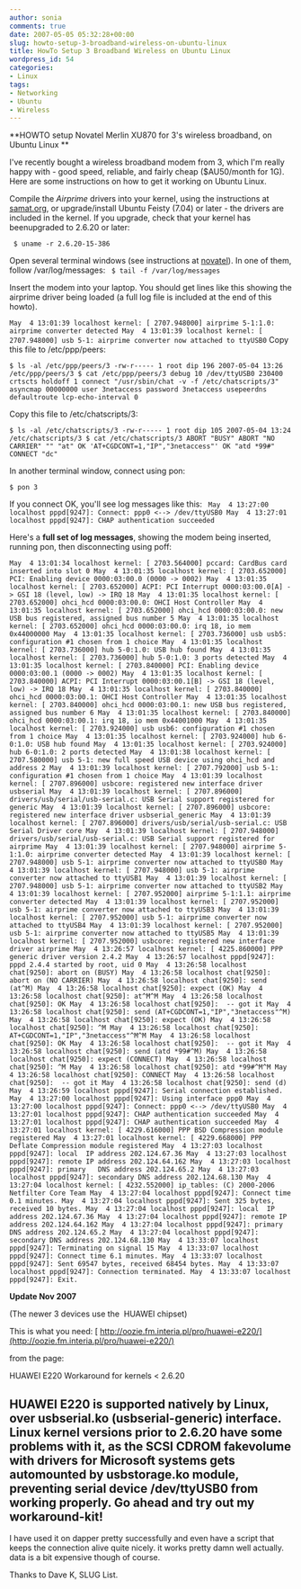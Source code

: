 ```yaml
---
author: sonia
comments: true
date: 2007-05-05 05:32:28+00:00
slug: howto-setup-3-broadband-wireless-on-ubuntu-linux
title: HowTo Setup 3 Broadband Wireless on Ubuntu Linux
wordpress_id: 54
categories:
- Linux
tags:
- Networking
- Ubuntu
- Wireless
---
```


**HOWTO setup Novatel Merlin XU870 for 3's wireless broadband, on Ubuntu Linux
**

I've recently bought a wireless broadband modem from 3, which I'm really happy with - good speed, reliable, and fairly cheap ($AU50/month for 1G). Here are some instructions on how to get it working on Ubuntu Linux.

Compile the _Airprime_ drivers into your kernel, using the instructions at [samat.org](http://samat.org/weblog/20070127-high-speed-cellular-wireless-modems-in-ubuntu-linux-6-10.html), or upgrade/install Ubuntu Feisty (7.04) or later - the drivers are included in the kernel. If you upgrade, check that your kernel has beenupgraded to 2.6.20 or later:
<!-- more -->
` $ uname -r
2.6.20-15-386`

Open several terminal windows (see instructions at [novatel](http://www.novatelwireless.com/support/merlin-xu870-linux.html)). In one of them, follow /var/log/messages:
`
$ tail -f /var/log/messages`

Insert the modem into your laptop. You should get lines like this showing the airprime driver being loaded (a full log file is included at the end of this howto).

`May  4 13:01:39 localhost kernel: [ 2707.948000] airprime 5-1:1.0: airprime converter detected
May  4 13:01:39 localhost kernel: [ 2707.948000] usb 5-1: airprime converter now attached to ttyUSB0`
Copy this file to /etc/ppp/peers:

`$ ls -al /etc/ppp/peers/3
-rw-r----- 1 root dip 196 2007-05-04 13:26 /etc/ppp/peers/3
$ cat /etc/ppp/peers/3
debug 10
/dev/ttyUSB0 230400
crtscts
holdoff 1
connect "/usr/sbin/chat -v -f /etc/chatscripts/3"
asyncmap 00000000
user 3netaccess
password 3netaccess
usepeerdns
defaultroute
lcp-echo-interval 0`

Copy this file to /etc/chatscripts/3:

`$ ls -al /etc/chatscripts/3
-rw-r----- 1 root dip 105 2007-05-04 13:24 /etc/chatscripts/3
$ cat /etc/chatscripts/3
ABORT "BUSY"
ABORT "NO CARRIER"
"" "at"
OK 'AT+CGDCONT=1,"IP","3netaccess"'
OK "atd *99#"
CONNECT "dc"`

In another terminal window, connect using pon:

`$ pon 3`

If you connect OK, you'll see log messages like this:
`
May  4 13:27:00 localhost pppd[9247]: Connect: ppp0 <--> /dev/ttyUSB0
May  4 13:27:01 localhost pppd[9247]: CHAP authentication succeeded`

Here's a **full set of log messages**, showing the modem being inserted, running pon, then disconnecting using poff:

`May  4 13:01:34 localhost kernel: [ 2703.564000] pccard: CardBus card inserted into slot 0
May  4 13:01:35 localhost kernel: [ 2703.652000] PCI: Enabling device 0000:03:00.0 (0000 -> 0002)
May  4 13:01:35 localhost kernel: [ 2703.652000] ACPI: PCI Interrupt 0000:03:00.0[A] -> GSI 18 (level, low) -> IRQ 18
May  4 13:01:35 localhost kernel: [ 2703.652000] ohci_hcd 0000:03:00.0: OHCI Host Controller
May  4 13:01:35 localhost kernel: [ 2703.652000] ohci_hcd 0000:03:00.0: new USB bus registered, assigned bus number 5
May  4 13:01:35 localhost kernel: [ 2703.652000] ohci_hcd 0000:03:00.0: irq 18, io mem 0x44000000
May  4 13:01:35 localhost kernel: [ 2703.736000] usb usb5: configuration #1 chosen from 1 choice
May  4 13:01:35 localhost kernel: [ 2703.736000] hub 5-0:1.0: USB hub found
May  4 13:01:35 localhost kernel: [ 2703.736000] hub 5-0:1.0: 3 ports detected
May  4 13:01:35 localhost kernel: [ 2703.840000] PCI: Enabling device 0000:03:00.1 (0000 -> 0002)
May  4 13:01:35 localhost kernel: [ 2703.840000] ACPI: PCI Interrupt 0000:03:00.1[B] -> GSI 18 (level, low) -> IRQ 18
May  4 13:01:35 localhost kernel: [ 2703.840000] ohci_hcd 0000:03:00.1: OHCI Host Controller
May  4 13:01:35 localhost kernel: [ 2703.840000] ohci_hcd 0000:03:00.1: new USB bus registered, assigned bus number 6
May  4 13:01:35 localhost kernel: [ 2703.840000] ohci_hcd 0000:03:00.1: irq 18, io mem 0x44001000
May  4 13:01:35 localhost kernel: [ 2703.924000] usb usb6: configuration #1 chosen from 1 choice
May  4 13:01:35 localhost kernel: [ 2703.924000] hub 6-0:1.0: USB hub found
May  4 13:01:35 localhost kernel: [ 2703.924000] hub 6-0:1.0: 2 ports detected
May  4 13:01:38 localhost kernel: [ 2707.580000] usb 5-1: new full speed USB device using ohci_hcd and address 2
May  4 13:01:39 localhost kernel: [ 2707.792000] usb 5-1: configuration #1 chosen from 1 choice
May  4 13:01:39 localhost kernel: [ 2707.896000] usbcore: registered new interface driver usbserial
May  4 13:01:39 localhost kernel: [ 2707.896000] drivers/usb/serial/usb-serial.c: USB Serial support registered for generic
May  4 13:01:39 localhost kernel: [ 2707.896000] usbcore: registered new interface driver usbserial_generic
May  4 13:01:39 localhost kernel: [ 2707.896000] drivers/usb/serial/usb-serial.c: USB Serial Driver core
May  4 13:01:39 localhost kernel: [ 2707.948000] drivers/usb/serial/usb-serial.c: USB Serial support registered for airprime
May  4 13:01:39 localhost kernel: [ 2707.948000] airprime 5-1:1.0: airprime converter detected
May  4 13:01:39 localhost kernel: [ 2707.948000] usb 5-1: airprime converter now attached to ttyUSB0
May  4 13:01:39 localhost kernel: [ 2707.948000] usb 5-1: airprime converter now attached to ttyUSB1
May  4 13:01:39 localhost kernel: [ 2707.948000] usb 5-1: airprime converter now attached to ttyUSB2
May  4 13:01:39 localhost kernel: [ 2707.952000] airprime 5-1:1.1: airprime converter detected
May  4 13:01:39 localhost kernel: [ 2707.952000] usb 5-1: airprime converter now attached to ttyUSB3
May  4 13:01:39 localhost kernel: [ 2707.952000] usb 5-1: airprime converter now attached to ttyUSB4
May  4 13:01:39 localhost kernel: [ 2707.952000] usb 5-1: airprime converter now attached to ttyUSB5
May  4 13:01:39 localhost kernel: [ 2707.952000] usbcore: registered new interface driver airprime
May  4 13:26:57 localhost kernel: [ 4225.860000] PPP generic driver version 2.4.2
May  4 13:26:57 localhost pppd[9247]: pppd 2.4.4 started by root, uid 0
May  4 13:26:58 localhost chat[9250]: abort on (BUSY)
May  4 13:26:58 localhost chat[9250]: abort on (NO CARRIER)
May  4 13:26:58 localhost chat[9250]: send (at^M)
May  4 13:26:58 localhost chat[9250]: expect (OK)
May  4 13:26:58 localhost chat[9250]: at^M^M
May  4 13:26:58 localhost chat[9250]: OK
May  4 13:26:58 localhost chat[9250]:  -- got it
May  4 13:26:58 localhost chat[9250]: send (AT+CGDCONT=1,"IP","3netaccess"^M)
May  4 13:26:58 localhost chat[9250]: expect (OK)
May  4 13:26:58 localhost chat[9250]: ^M
May  4 13:26:58 localhost chat[9250]: AT+CGDCONT=1,"IP","3netaccess"^M^M
May  4 13:26:58 localhost chat[9250]: OK
May  4 13:26:58 localhost chat[9250]:  -- got it
May  4 13:26:58 localhost chat[9250]: send (atd *99#^M)
May  4 13:26:58 localhost chat[9250]: expect (CONNECT)
May  4 13:26:58 localhost chat[9250]: ^M
May  4 13:26:58 localhost chat[9250]: atd *99#^M^M
May  4 13:26:58 localhost chat[9250]: CONNECT
May  4 13:26:58 localhost chat[9250]:  -- got it
May  4 13:26:58 localhost chat[9250]: send (d)
May  4 13:26:59 localhost pppd[9247]: Serial connection established.
May  4 13:27:00 localhost pppd[9247]: Using interface ppp0
May  4 13:27:00 localhost pppd[9247]: Connect: ppp0 <--> /dev/ttyUSB0
May  4 13:27:01 localhost pppd[9247]: CHAP authentication succeeded
May  4 13:27:01 localhost pppd[9247]: CHAP authentication succeeded
May  4 13:27:01 localhost kernel: [ 4229.616000] PPP BSD Compression module registered
May  4 13:27:01 localhost kernel: [ 4229.668000] PPP Deflate Compression module registered
May  4 13:27:03 localhost pppd[9247]: local  IP address 202.124.67.36
May  4 13:27:03 localhost pppd[9247]: remote IP address 202.124.64.162
May  4 13:27:03 localhost pppd[9247]: primary   DNS address 202.124.65.2
May  4 13:27:03 localhost pppd[9247]: secondary DNS address 202.124.68.130
May  4 13:27:04 localhost kernel: [ 4232.552000] ip_tables: (C) 2000-2006 Netfilter Core Team
May  4 13:27:04 localhost pppd[9247]: Connect time 0.1 minutes.
May  4 13:27:04 localhost pppd[9247]: Sent 325 bytes, received 10 bytes.
May  4 13:27:04 localhost pppd[9247]: local  IP address 202.124.67.36
May  4 13:27:04 localhost pppd[9247]: remote IP address 202.124.64.162
May  4 13:27:04 localhost pppd[9247]: primary   DNS address 202.124.65.2
May  4 13:27:04 localhost pppd[9247]: secondary DNS address 202.124.68.130
May  4 13:33:07 localhost pppd[9247]: Terminating on signal 15
May  4 13:33:07 localhost pppd[9247]: Connect time 6.1 minutes.
May  4 13:33:07 localhost pppd[9247]: Sent 69547 bytes, received 68454 bytes.
May  4 13:33:07 localhost pppd[9247]: Connection terminated.
May  4 13:33:07 localhost pppd[9247]: Exit.`

**Update Nov 2007**

(The newer 3 devices use the  HUAWEI chipset)

This is what you need:
[ http://oozie.fm.interia.pl/pro/huawei-e220/](http://oozie.fm.interia.pl/pro/huawei-e220/)

from the page:

HUAWEI E220 Workaround for kernels < 2.6.20

HUAWEI E220 is supported natively by Linux, over usbserial.ko
(usbserial-generic) interface. Linux kernel versions prior to 2.6.20
have some problems with it, as the SCSI CDROM fakevolume with drivers
for Microsoft systems gets automounted by usbstorage.ko module,
preventing serial device /dev/ttyUSB0 from working properly. Go ahead
and try out my workaround-kit!
----------
I have used it on dapper pretty successfully and even have a script that
keeps the connection alive quite nicely. it works pretty damn well actually.
data is a bit expensive though of course.

Thanks to Dave K, SLUG List.
